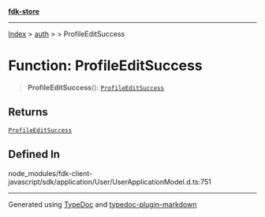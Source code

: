 [**fdk-store**](../../../README.md)
***

[Index](../../../API.md) > [auth](../../README.md) > [<internal>](../README.md) > ProfileEditSuccess

# Function: ProfileEditSuccess

> **ProfileEditSuccess**(): [`ProfileEditSuccess`](../type-aliases/type-alias.ProfileEditSuccess.md)

## Returns

[`ProfileEditSuccess`](../type-aliases/type-alias.ProfileEditSuccess.md)

## Defined In

node\_modules/fdk-client-javascript/sdk/application/User/UserApplicationModel.d.ts:751

***
Generated using [TypeDoc](https://typedoc.org/) and [typedoc-plugin-markdown](https://www.npmjs.com/package/typedoc-plugin-markdown)
